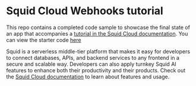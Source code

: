 # Squid Cloud Webhooks tutorial

This repo contains a completed code sample to showcase the final state of an app that accompanies a [tutorial in the Squid Cloud documentation](https://docs.squid.cloud/docs/tutorials/stripe-webhooks). You can view the starter code [here](https://github.com/squid-cloud-samples/stripe-webhooks)

Squid is a serverless middle-tier platform that makes it easy for developers to connect databases, APIs, and backend services to any frontend in a secure and scalable way. Developers can also apply turnkey Squid AI features to enhance both their productivity and their products. Check out the [Squid Cloud documentation](https://docs.squid.cloud/docs/getting-started) to learn about features and usage.
